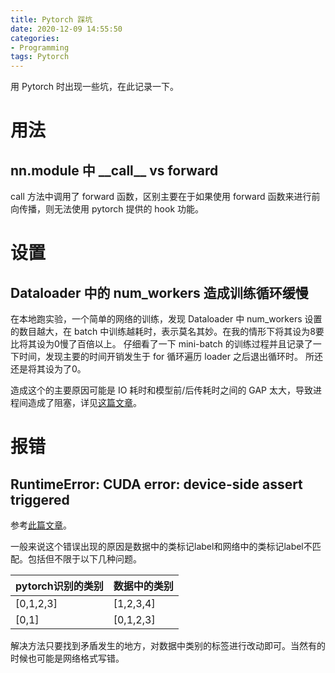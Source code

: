 ```yaml
---
title: Pytorch 踩坑
date: 2020-12-09 14:55:50
categories:
- Programming
tags: Pytorch
---
```


用 Pytorch 时出现一些坑，在此记录一下。

<!-- more -->

# 用法

## nn.module 中 \_\_call\_\_ vs forward

call 方法中调用了 forward 函数，区别主要在于如果使用 forward 函数来进行前向传播，则无法使用 pytorch 提供的 hook 功能。

# 设置
## Dataloader 中的 num_workers 造成训练循环缓慢

在本地跑实验，一个简单的网络的训练，发现 Dataloader 中 num_workers 设置的数目越大，在 batch 中训练越耗时，表示莫名其妙。在我的情形下将其设为8要比将其设为0慢了百倍以上。
仔细看了一下 mini-batch 的训练过程并且记录了一下时间，发现主要的时间开销发生于 for 循环遍历 loader 之后退出循环时。
所还还是将其设为了0。

造成这个的主要原因可能是 IO 耗时和模型前/后传耗时之间的 GAP 太大，导致进程间造成了阻塞，详见[这篇文章](https://bbs.cvmart.net/topics/2066)。

# 报错

## RuntimeError: CUDA error: device-side assert triggered

参考[此篇文章](https://cloud.tencent.com/developer/article/1686771)。

一般来说这个错误出现的原因是数据中的类标记label和网络中的类标记label不匹配。包括但不限于以下几种问题。

| pytorch识别的类别 | 数据中的类别 |
| ----------------- | ------------ |
| [0,1,2,3]         | [1,2,3,4]    |
| [0,1]             | [0,1,2,3]    |

解决方法只要找到矛盾发生的地方，对数据中类别的标签进行改动即可。当然有的时候也可能是网络格式写错。
